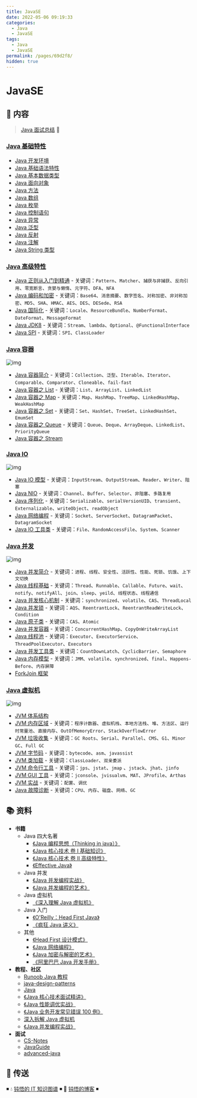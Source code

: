```yaml
---
title: JavaSE
date: 2022-05-06 09:19:33
categories:
  - Java
  - JavaSE
tags:
  - Java
  - JavaSE
permalink: /pages/69d2f8/
hidden: true
---
```


# JavaSE

## 📖 内容

> [Java 面试总结](99.Java面试.md) 💯

### [Java 基础特性](01.基础特性)

- [Java 开发环境](01.基础特性/00.Java开发环境.md)
- [Java 基础语法特性](01.基础特性/01.Java基础语法.md)
- [Java 基本数据类型](01.基础特性/02.Java基本数据类型.md)
- [Java 面向对象](01.基础特性/03.Java面向对象.md)
- [Java 方法](01.基础特性/04.Java方法.md)
- [Java 数组](01.基础特性/05.Java数组.md)
- [Java 枚举](01.基础特性/06.Java枚举.md)
- [Java 控制语句](01.基础特性/07.Java控制语句.md)
- [Java 异常](01.基础特性/08.Java异常.md)
- [Java 泛型](01.基础特性/09.Java泛型.md)
- [Java 反射](01.基础特性/10.Java反射.md)
- [Java 注解](01.基础特性/11.Java注解.md)
- [Java String 类型](01.基础特性/42.JavaString类型.md)

### [Java 高级特性](02.高级特性)

- [Java 正则从入门到精通](02.高级特性/01.Java正则.md) - 关键词：`Pattern`、`Matcher`、`捕获与非捕获`、`反向引用`、`零宽断言`、`贪婪与懒惰`、`元字符`、`DFA`、`NFA`
- [Java 编码和加密](02.高级特性/02.Java编码和加密.md) - 关键词：`Base64`、`消息摘要`、`数字签名`、`对称加密`、`非对称加密`、`MD5`、`SHA`、`HMAC`、`AES`、`DES`、`DESede`、`RSA`
- [Java 国际化](02.高级特性/03.Java国际化.md) - 关键词：`Locale`、`ResourceBundle`、`NumberFormat`、`DateFormat`、`MessageFormat`
- [Java JDK8](02.高级特性/04.JDK8.md) - 关键词：`Stream`、`lambda`、`Optional`、`@FunctionalInterface`
- [Java SPI](02.高级特性/05.JavaSPI.md) - 关键词：`SPI`、`ClassLoader`

### [Java 容器](03.容器)

![img](https://raw.githubusercontent.com/dunwu/images/dev/snap/20200221175550.png)

- [Java 容器简介](03.容器/01.Java容器简介.md) - 关键词：`Collection`、`泛型`、`Iterable`、`Iterator`、`Comparable`、`Comparator`、`Cloneable`、`fail-fast`
- [Java 容器之 List](03.容器/02.Java容器之List.md) - 关键词：`List`、`ArrayList`、`LinkedList`
- [Java 容器之 Map](03.容器/03.Java容器之Map.md) - 关键词：`Map`、`HashMap`、`TreeMap`、`LinkedHashMap`、`WeakHashMap`
- [Java 容器之 Set](03.容器/04.Java容器之Set.md) - 关键词：`Set`、`HashSet`、`TreeSet`、`LinkedHashSet`、`EmumSet`
- [Java 容器之 Queue](03.容器/05.Java容器之Queue.md) - 关键词：`Queue`、`Deque`、`ArrayDeque`、`LinkedList`、`PriorityQueue`
- [Java 容器之 Stream](03.容器/06.Java容器之Stream.md)

### [Java IO](04.IO)

![img](https://raw.githubusercontent.com/dunwu/images/dev/snap/20200630205329.png)

- [Java IO 模型](04.IO/01.JavaIO模型.md) - 关键词：`InputStream`、`OutputStream`、`Reader`、`Writer`、`阻塞`
- [Java NIO](04.IO/02.JavaNIO.md) - 关键词：`Channel`、`Buffer`、`Selector`、`非阻塞`、`多路复用`
- [Java 序列化](04.IO/03.Java序列化.md) - 关键词：`Serializable`、`serialVersionUID`、`transient`、`Externalizable`、`writeObject`、`readObject`
- [Java 网络编程](04.IO/04.Java网络编程.md) - 关键词：`Socket`、`ServerSocket`、`DatagramPacket`、`DatagramSocket`
- [Java IO 工具类](04.IO/05.JavaIO工具类.md) - 关键词：`File`、`RandomAccessFile`、`System`、`Scanner`

### [Java 并发](05.并发)

![img](https://raw.githubusercontent.com/dunwu/images/dev/snap/20200221175827.png)

- [Java 并发简介](05.并发/01.Java并发简介.md) - 关键词：`进程`、`线程`、`安全性`、`活跃性`、`性能`、`死锁`、`饥饿`、`上下文切换`
- [Java 线程基础](05.并发/02.Java线程基础.md) - 关键词：`Thread`、`Runnable`、`Callable`、`Future`、`wait`、`notify`、`notifyAll`、`join`、`sleep`、`yeild`、`线程状态`、`线程通信`
- [Java 并发核心机制](05.并发/03.Java并发核心机制.md) - 关键词：`synchronized`、`volatile`、`CAS`、`ThreadLocal`
- [Java 并发锁](05.并发/04.Java锁.md) - 关键词：`AQS`、`ReentrantLock`、`ReentrantReadWriteLock`、`Condition`
- [Java 原子类](05.并发/05.Java原子类.md) - 关键词：`CAS`、`Atomic`
- [Java 并发容器](05.并发/06.Java并发和容器.md) - 关键词：`ConcurrentHashMap`、`CopyOnWriteArrayList`
- [Java 线程池](05.并发/07.Java线程池.md) - 关键词：`Executor`、`ExecutorService`、`ThreadPoolExecutor`、`Executors`
- [Java 并发工具类](05.并发/08.Java并发工具类.md) - 关键词：`CountDownLatch`、`CyclicBarrier`、`Semaphore`
- [Java 内存模型](05.并发/09.Java内存模型.md) - 关键词：`JMM`、`volatile`、`synchronized`、`final`、`Happens-Before`、`内存屏障`
- [ForkJoin 框架](05.并发/10.ForkJoin框架.md)

### [Java 虚拟机](06.JVM)

![img](https://raw.githubusercontent.com/dunwu/images/dev/snap/20200628154803.png)

- [JVM 体系结构](06.JVM/01.JVM体系结构.md)
- [JVM 内存区域](06.JVM/02.JVM内存区域.md) - 关键词：`程序计数器`、`虚拟机栈`、`本地方法栈`、`堆`、`方法区`、`运行时常量池`、`直接内存`、`OutOfMemoryError`、`StackOverflowError`
- [JVM 垃圾收集](06.JVM/03.JVM垃圾收集.md) - 关键词：`GC Roots`、`Serial`、`Parallel`、`CMS`、`G1`、`Minor GC`、`Full GC`
- [JVM 字节码](06.JVM/04.JVM字节码.md) - 关键词：`bytecode`、`asm`、`javassist`
- [JVM 类加载](06.JVM/05.JVM类加载.md) - 关键词：`ClassLoader`、`双亲委派`
- [JVM 命令行工具](06.JVM/11.JVM命令行工具.md) - 关键词：`jps`、`jstat`、`jmap` 、`jstack`、`jhat`、`jinfo`
- [JVM GUI 工具](06.JVM/12.JVM_GUI工具.md) - 关键词：`jconsole`、`jvisualvm`、`MAT`、`JProfile`、`Arthas`
- [JVM 实战](06.JVM/21.JVM实战.md) - 关键词：`配置`、`调优`
- [Java 故障诊断](06.JVM/22.Java故障诊断.md) - 关键词：`CPU`、`内存`、`磁盘`、`网络`、`GC`

## 📚 资料

- **书籍**
  - Java 四大名著
    - [《Java 编程思想（Thinking in java）》](https://book.douban.com/subject/2130190/)
    - [《Java 核心技术 卷 I 基础知识》](https://book.douban.com/subject/26880667/)
    - [《Java 核心技术 卷 II 高级特性》](https://book.douban.com/subject/27165931/)
    - [《Effective Java》](https://book.douban.com/subject/30412517/)
  - Java 并发
    - [《Java 并发编程实战》](https://book.douban.com/subject/10484692/)
    - [《Java 并发编程的艺术》](https://book.douban.com/subject/26591326/)
  - Java 虚拟机
    - [《深入理解 Java 虚拟机》](https://book.douban.com/subject/34907497/)
  - Java 入门
    - [《O'Reilly：Head First Java》](https://book.douban.com/subject/2000732/)
    - [《疯狂 Java 讲义》](https://book.douban.com/subject/3246499/)
  - 其他
    - [《Head First 设计模式》](https://book.douban.com/subject/2243615/)
    - [《Java 网络编程》](https://book.douban.com/subject/1438754/)
    - [《Java 加密与解密的艺术》](https://book.douban.com/subject/25861566/)
    - [《阿里巴巴 Java 开发手册》](https://book.douban.com/subject/27605355/)
- **教程、社区**
  - [Runoob Java 教程](https://www.runoob.com/java/java-tutorial.html)
  - [java-design-patterns](https://github.com/iluwatar/java-design-patterns)
  - [Java](https://github.com/TheAlgorithms/Java)
  - [《Java 核心技术面试精讲》](https://time.geekbang.org/column/intro/82)
  - [《Java 性能调优实战》](https://time.geekbang.org/column/intro/100028001)
  - [《Java 业务开发常见错误 100 例》](https://time.geekbang.org/column/intro/100047701)
  - [深入拆解 Java 虚拟机](https://time.geekbang.org/column/intro/100010301)
  - [《Java 并发编程实战》](https://time.geekbang.org/column/intro/100023901)
- **面试**
  - [CS-Notes](https://github.com/CyC2018/CS-Notes)
  - [JavaGuide](https://github.com/Snailclimb/JavaGuide)
  - [advanced-java](https://github.com/doocs/advanced-java)

## 🚪 传送

◾ 💧 [钝悟的 IT 知识图谱](https://dunwu.github.io/waterdrop/) ◾ 🎯 [钝悟的博客](https://dunwu.github.io/blog/) ◾